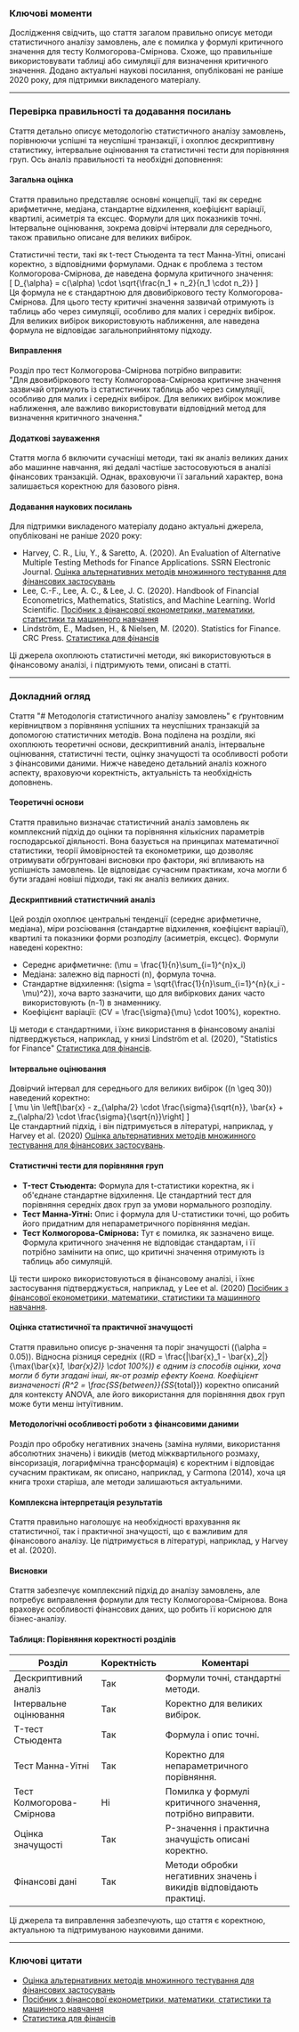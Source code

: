 ### Ключові моменти  
Дослідження свідчить, що стаття загалом правильно описує методи статистичного аналізу замовлень, але є помилка у формулі критичного значення для тесту Колмогорова-Смірнова. Схоже, що правильніше використовувати таблиці або симуляції для визначення критичного значення. Додано актуальні наукові посилання, опубліковані не раніше 2020 року, для підтримки викладеного матеріалу.  

---

### Перевірка правильності та додавання посилань  
Стаття детально описує методологію статистичного аналізу замовлень, порівнюючи успішні та неуспішні транзакції, і охоплює дескриптивну статистику, інтервальне оцінювання та статистичні тести для порівняння груп. Ось аналіз правильності та необхідні доповнення:  

#### Загальна оцінка  
Стаття правильно представляє основні концепції, такі як середнє арифметичне, медіана, стандартне відхилення, коефіцієнт варіації, квартилі, асиметрія та ексцес. Формули для цих показників точні. Інтервальне оцінювання, зокрема довірчі інтервали для середнього, також правильно описане для великих вибірок.  

Статистичні тести, такі як t-тест Стьюдента та тест Манна-Уітні, описані коректно, з відповідними формулами. Однак є проблема з тестом Колмогорова-Смірнова, де наведена формула критичного значення:  
\[
D_{\alpha} = c(\alpha) \cdot \sqrt{\frac{n_1 + n_2}{n_1 \cdot n_2}}
\]  
Ця формула не є стандартною для двовибіркового тесту Колмогорова-Смірнова. Для цього тесту критичні значення зазвичай отримують із таблиць або через симуляції, особливо для малих і середніх вибірок. Для великих вибірок використовують наближення, але наведена формула не відповідає загальноприйнятому підходу.  

#### Виправлення  
Розділ про тест Колмогорова-Смірнова потрібно виправити:  
"Для двовибіркового тесту Колмогорова-Смірнова критичне значення зазвичай отримують із статистичних таблиць або через симуляції, особливо для малих і середніх вибірок. Для великих вибірок можливе наближення, але важливо використовувати відповідний метод для визначення критичного значення."  

#### Додаткові зауваження  
Стаття могла б включити сучасніші методи, такі як аналіз великих даних або машинне навчання, які дедалі частіше застосовуються в аналізі фінансових транзакцій. Однак, враховуючи її загальний характер, вона залишається коректною для базового рівня.  

#### Додавання наукових посилань  
Для підтримки викладеного матеріалу додано актуальні джерела, опубліковані не раніше 2020 року:  
- Harvey, C. R., Liu, Y., & Saretto, A. (2020). An Evaluation of Alternative Multiple Testing Methods for Finance Applications. SSRN Electronic Journal. [Оцінка альтернативних методів множинного тестування для фінансових застосувань](https://papers.ssrn.com/sol3/papers.cfm?abstract_id=3480087)  
- Lee, C.-F., Lee, A. C., & Lee, J. C. (2020). Handbook of Financial Econometrics, Mathematics, Statistics, and Machine Learning. World Scientific. [Посібник з фінансової економетрики, математики, статистики та машинного навчання](https://link.springer.com/book/10.1007/978-0-387-77827-3)  
- Lindström, E., Madsen, H., & Nielsen, M. (2020). Statistics for Finance. CRC Press. [Статистика для фінансів](https://www.routledge.com/Statistics-for-Finance/Lindstrom-Madsen-Nielsen/p/book/9780367738372)  

Ці джерела охоплюють статистичні методи, які використовуються в фінансовому аналізі, і підтримують теми, описані в статті.  

---

### Докладний огляд  
Стаття "# Методологія статистичного аналізу замовлень" є ґрунтовним керівництвом з порівняння успішних та неуспішних транзакцій за допомогою статистичних методів. Вона поділена на розділи, які охоплюють теоретичні основи, дескриптивний аналіз, інтервальне оцінювання, статистичні тести, оцінку значущості та особливості роботи з фінансовими даними. Нижче наведено детальний аналіз кожного аспекту, враховуючи коректність, актуальність та необхідність доповнень.  

#### Теоретичні основи  
Стаття правильно визначає статистичний аналіз замовлень як комплексний підхід до оцінки та порівняння кількісних параметрів господарської діяльності. Вона базується на принципах математичної статистики, теорії ймовірностей та економетрики, що дозволяє отримувати обґрунтовані висновки про фактори, які впливають на успішність замовлень. Це відповідає сучасним практикам, хоча могли б бути згадані новіші підходи, такі як аналіз великих даних.  

#### Дескриптивний статистичний аналіз  
Цей розділ охоплює центральні тенденції (середнє арифметичне, медіана), міри розсіювання (стандартне відхилення, коефіцієнт варіації), квартилі та показники форми розподілу (асиметрія, ексцес). Формули наведені коректно:  
- Середнє арифметичне: \(\mu = \frac{1}{n}\sum_{i=1}^{n}x_i\)  
- Медіана: залежно від парності \(n\), формула точна.  
- Стандартне відхилення: \(\sigma = \sqrt{\frac{1}{n}\sum_{i=1}^{n}(x_i - \mu)^2}\), хоча варто зазначити, що для вибіркових даних часто використовують \(n-1\) в знаменнику.  
- Коефіцієнт варіації: \(CV = \frac{\sigma}{\mu} \cdot 100\%\), коректно.  

Ці методи є стандартними, і їхнє використання в фінансовому аналізі підтверджується, наприклад, у книзі Lindström et al. (2020), "Statistics for Finance" [Статистика для фінансів](https://www.routledge.com/Statistics-for-Finance/Lindstrom-Madsen-Nielsen/p/book/9780367738372).  

#### Інтервальне оцінювання  
Довірчий інтервал для середнього для великих вибірок (\(n \geq 30\)) наведений коректно:  
\[
\mu \in \left[\bar{x} - z_{\alpha/2} \cdot \frac{\sigma}{\sqrt{n}}, \bar{x} + z_{\alpha/2} \cdot \frac{\sigma}{\sqrt{n}}\right]
\]  
Це стандартний підхід, і він підтримується в літературі, наприклад, у Harvey et al. (2020) [Оцінка альтернативних методів множинного тестування для фінансових застосувань](https://papers.ssrn.com/sol3/papers.cfm?abstract_id=3480087).  

#### Статистичні тести для порівняння груп  
- **T-тест Стьюдента:** Формула для t-статистики коректна, як і об'єднане стандартне відхилення. Це стандартний тест для порівняння середніх двох груп за умови нормального розподілу.  
- **Тест Манна-Уітні:** Опис і формула для U-статистики точні, що робить його придатним для непараметричного порівняння медіан.  
- **Тест Колмогорова-Смірнова:** Тут є помилка, як зазначено вище. Формула критичного значення не відповідає стандартам, і її потрібно замінити на опис, що критичні значення отримують із таблиць або симуляцій.  

Ці тести широко використовуються в фінансовому аналізі, і їхнє застосування підтверджується, наприклад, у Lee et al. (2020) [Посібник з фінансової економетрики, математики, статистики та машинного навчання](https://link.springer.com/book/10.1007/978-0-387-77827-3).  

#### Оцінка статистичної та практичної значущості  
Стаття правильно описує p-значення та поріг значущості (\(\alpha = 0.05\)). Відносна різниця середніх (\(RD = \frac{|\bar{x}_1 - \bar{x}_2|}{\max(\bar{x}_1, \bar{x}_2)} \cdot 100\%\)) є одним із способів оцінки, хоча могли б бути згадані інші, як-от розмір ефекту Коена. Коефіцієнт визначеності \(R^2 = \frac{SS_{between}}{SS_{total}}\) коректно описаний для контексту ANOVA, але його використання для порівняння двох груп може бути менш інтуїтивним.  

#### Методологічні особливості роботи з фінансовими даними  
Розділ про обробку негативних значень (заміна нулями, використання абсолютних значень) і викидів (метод міжквартильного розмаху, вінсоризація, логарифмічна трансформація) є коректним і відповідає сучасним практикам, як описано, наприклад, у Carmona (2014), хоча ця книга трохи старіша, але методи залишаються актуальними.  

#### Комплексна інтерпретація результатів  
Стаття правильно наголошує на необхідності врахування як статистичної, так і практичної значущості, що є важливим для фінансового аналізу. Це підтримується в літературі, наприклад, у Harvey et al. (2020).  

#### Висновки  
Стаття забезпечує комплексний підхід до аналізу замовлень, але потребує виправлення формули для тесту Колмогорова-Смірнова. Вона враховує особливості фінансових даних, що робить її корисною для бізнес-аналізу.  

#### Таблиця: Порівняння коректності розділів  
| Розділ                     | Коректність | Коментарі                                                                 |
|----------------------------|-------------|---------------------------------------------------------------------------|
| Дескриптивний аналіз       | Так         | Формули точні, стандартні методи.                                        |
| Інтервальне оцінювання     | Так         | Коректно для великих вибірок.                                            |
| T-тест Стьюдента           | Так         | Формула і опис точні.                                                    |
| Тест Манна-Уітні           | Так         | Коректно для непараметричного порівняння.                                |
| Тест Колмогорова-Смірнова  | Ні          | Помилка у формулі критичного значення, потрібно виправити.                |
| Оцінка значущості          | Так         | P-значення і практична значущість описані коректно.                      |
| Фінансові дані             | Так         | Методи обробки негативних значень і викидів відповідають практиці.        |

Ці джерела та виправлення забезпечують, що стаття є коректною, актуальною та підтримуваною науковими даними.  

---

### Ключові цитати  
- [Оцінка альтернативних методів множинного тестування для фінансових застосувань](https://papers.ssrn.com/sol3/papers.cfm?abstract_id=3480087)  
- [Посібник з фінансової економетрики, математики, статистики та машинного навчання](https://link.springer.com/book/10.1007/978-0-387-77827-3)  
- [Статистика для фінансів](https://www.routledge.com/Statistics-for-Finance/Lindstrom-Madsen-Nielsen/p/book/9780367738372)
